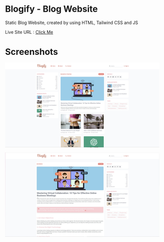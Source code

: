 # Blogify - Blog Website
 Static Blog Website, created by using HTML, Tailwind CSS and JS
 
 Live Site URL : [Click Me](https://erenymo.github.io/Blog-Website/)
 
 # Screenshots
 
 ![Design preview for the Blogify Blog Website](./images/desktop_preview_1.jpg)
 
 ![Design preview for the Blogify Blog Website](./images/desktop_preview_2.jpg)
 
